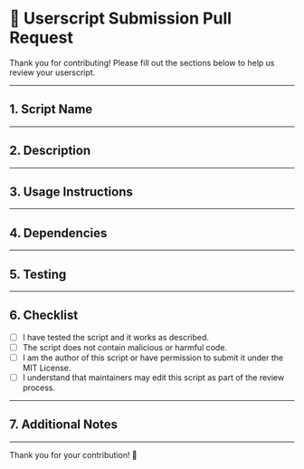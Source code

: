 # 🚀 Userscript Submission Pull Request

Thank you for contributing! Please fill out the sections below to help us review your userscript.

---

## 1. Script Name
<!-- Example: "Icon Replacer" -->


---

## 2. Description
<!-- Briefly describe what your script does and what feature it adds. -->


---

## 3. Usage Instructions
<!-- How should users use your script? Any configuration needed? -->


---

## 4. Dependencies
<!-- List any external libraries, APIs, or resources your script relies on. If none, write "None". -->


---

## 5. Testing
<!-- Describe how you tested your script. If possible, include steps for reviewers to reproduce your results. -->


---

## 6. Checklist

- [ ] I have tested the script and it works as described.
- [ ] The script does not contain malicious or harmful code.
- [ ] I am the author of this script or have permission to submit it under the MIT License.
- [ ] I understand that maintainers may edit this script as part of the review process.

---

## 7. Additional Notes
<!-- Anything else reviewers should know? Screenshots, known issues, etc. -->


---

Thank you for your contribution! 🎉